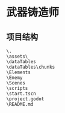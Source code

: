 # 武器铸造师

## 项目结构

```
\.
\assets\
\dataTables
\dataTables\chunks
\Elements
\Enemy
\Scenes
\scripts
\start.tscn
\project.godot
\README.md
```
